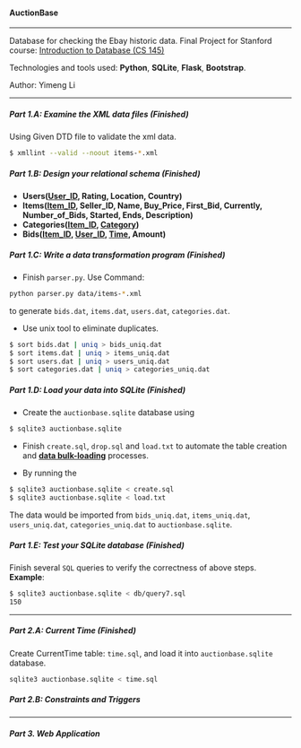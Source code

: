 #### AuctionBase

*****
Database for checking the Ebay historic data. Final Project for Stanford course: [Introduction to Database (CS 145)](http://web.stanford.edu/class/cs145/)  

Technologies and tools used: **Python**, **SQLite**, **Flask**, **Bootstrap**.

Author: Yimeng Li
*****

##### Part 1.A: Examine the XML data files (Finished)
Using Given DTD file to validate the xml data.
```Bash
$ xmllint --valid --noout items-*.xml
```

##### Part 1.B: Design your relational schema (Finished)
- **Users(<u>User_ID</u>, Rating, Location, Country)**
- **Items(<u>Item_ID</u>, Seller_ID, Name, Buy_Price, First_Bid, Currently, Number_of_Bids, Started, Ends, Description)**
- **Categories(<u>Item_ID</u>, <u>Category</u>)**
- **Bids(<u>Item_ID</u>, <u>User_ID</u>, <u>Time</u>, Amount)**

##### Part 1.C: Write a data transformation program (Finished)
- Finish ```parser.py```. Use Command:
```Bash
python parser.py data/items-*.xml
```
to generate ```bids.dat```, ```items.dat```, ```users.dat```, ```categories.dat```.
- Use unix tool to eliminate duplicates.
```Bash
$ sort bids.dat | uniq > bids_uniq.dat
$ sort items.dat | uniq > items_uniq.dat
$ sort users.dat | uniq > users_uniq.dat
$ sort categories.dat | uniq > categories_uniq.dat
```

##### Part 1.D: Load your data into SQLite (Finished)
- Create the ```auctionbase.sqlite``` database using
```Bash
$ sqlite3 auctionbase.sqlite
```
- Finish ```create.sql```, ```drop.sql``` and ```load.txt``` to automate the table creation and [**data bulk-loading**](http://cs.stanford.edu/people/widom/cs145/sqlite/SQLiteLoad.html) processes.

- By running the
```Bash
$ sqlite3 auctionbase.sqlite < create.sql
$ sqlite3 auctionbase.sqlite < load.txt
```
The data would be imported from ```bids_uniq.dat```, ```items_uniq.dat```, ```users_uniq.dat```, ```categories_uniq.dat``` to ```auctionbase.sqlite```.

##### Part 1.E: Test your SQLite database (Finished)
Finish several ```SQL``` queries to verify the correctness of above steps. **Example**:
```Bash
$ sqlite3 auctionbase.sqlite < db/query7.sql
150
```

*****

##### Part 2.A: Current Time (Finished)
Create CurrentTime table: ```time.sql```, and load it into ```auctionbase.sqlite``` database.
```Bash
sqlite3 auctionbase.sqlite < time.sql
```

##### Part 2.B: Constraints and Triggers

*****

##### Part 3. Web Application

